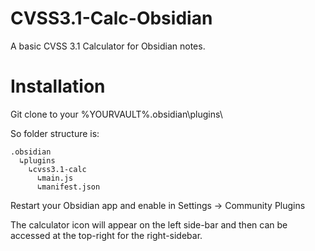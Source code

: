 # CVSS3.1-Calc-Obsidian
A basic CVSS 3.1 Calculator for Obsidian notes.

# Installation

Git clone to your %YOURVAULT%\.obsidian\plugins\

So folder structure is:

```
.obsidian
  ↳plugins
    ↳cvss3.1-calc
      ↳main.js
      ↳manifest.json
```

Restart your Obsidian app and enable in Settings -> Community Plugins

The calculator icon will appear on the left side-bar and then can be accessed at the top-right for the right-sidebar.


